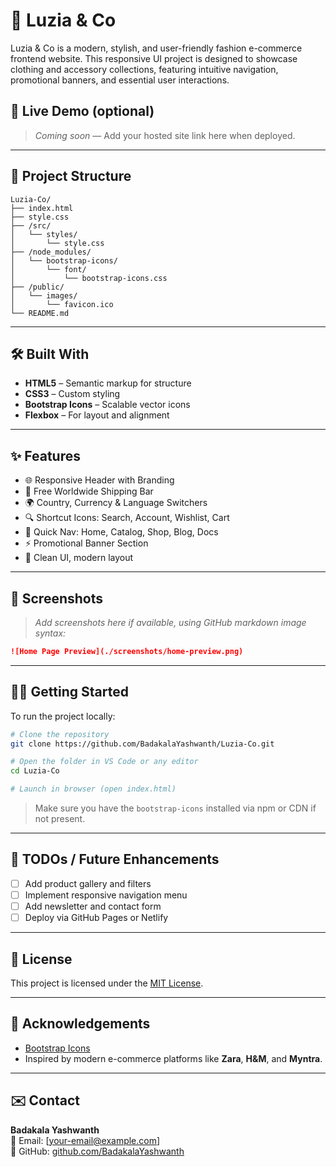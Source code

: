 # 🌟 Luzia & Co

Luzia & Co is a modern, stylish, and user-friendly fashion e-commerce frontend website. This responsive UI project is designed to showcase clothing and accessory collections, featuring intuitive navigation, promotional banners, and essential user interactions.

## 🔗 Live Demo (optional)
> _Coming soon_ — Add your hosted site link here when deployed.

---

## 📁 Project Structure

```
Luzia-Co/
├── index.html
├── style.css
├── /src/
│   └── styles/
│       └── style.css
├── /node_modules/
│   └── bootstrap-icons/
│       └── font/
│           └── bootstrap-icons.css
├── /public/
│   └── images/
│       └── favicon.ico
└── README.md
```

---

## 🛠️ Built With

- **HTML5** – Semantic markup for structure
- **CSS3** – Custom styling
- **Bootstrap Icons** – Scalable vector icons
- **Flexbox** – For layout and alignment

---

## ✨ Features

- 🌐 Responsive Header with Branding
- 🚚 Free Worldwide Shipping Bar
- 🌍 Country, Currency & Language Switchers
- 🔍 Shortcut Icons: Search, Account, Wishlist, Cart
- 🔗 Quick Nav: Home, Catalog, Shop, Blog, Docs
- ⚡ Promotional Banner Section
- 🎨 Clean UI, modern layout

---

## 📸 Screenshots

> _Add screenshots here if available, using GitHub markdown image syntax:_

```markdown
![Home Page Preview](./screenshots/home-preview.png)
```

---

## 🧑‍💻 Getting Started

To run the project locally:

```bash
# Clone the repository
git clone https://github.com/BadakalaYashwanth/Luzia-Co.git

# Open the folder in VS Code or any editor
cd Luzia-Co

# Launch in browser (open index.html)
```

> Make sure you have the `bootstrap-icons` installed via npm or CDN if not present.

---

## 📌 TODOs / Future Enhancements

- [ ] Add product gallery and filters
- [ ] Implement responsive navigation menu
- [ ] Add newsletter and contact form
- [ ] Deploy via GitHub Pages or Netlify

---

## 📃 License

This project is licensed under the [MIT License](LICENSE).

---

## 🙌 Acknowledgements

- [Bootstrap Icons](https://icons.getbootstrap.com/)
- Inspired by modern e-commerce platforms like **Zara**, **H&M**, and **Myntra**.

---

## ✉️ Contact

**Badakala Yashwanth**  
📧 Email: [your-email@example.com]  
🔗 GitHub: [github.com/BadakalaYashwanth](https://github.com/BadakalaYashwanth)
